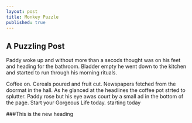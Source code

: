 ```yaml
---
layout: post
title: Monkey Puzzle
published: true
---
```


## A Puzzling Post

Paddy woke up and without more than a secods thought was on his feet and heading for the bathroom. Bladder empty he went down to the kitchen and started to run through his morning rituals.

Coffee on. Cereals poured and fruit cut. Newspapers fetched from the doormat in the hall. As he glanced at the headlines the coffee pot strted to splutter. Paddy rose but his eye awas court by a small ad in the bottom of the page. Start your Gorgeous Life today. starting today

###This is the new heading
